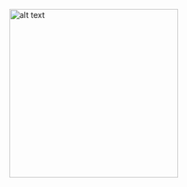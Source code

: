 <a href="https://www.jwilldecker.com" target = "_blank"><img src="https://static.wixstatic.com/media/14ddde_c1b13e7aa0f24513ab704758adb8bd4c~mv2.png" alt="alt text" width="300" height="300"></a>


